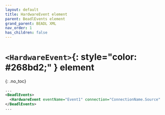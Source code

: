 ```yaml
---
layout: default
title: HardwareEvent element
parent: BeadlEvents element
grand_parent: BEADL XML
nav_order: 1
has_children: false
---
```

# `<HardwareEvent>`{: style="color: #268bd2;" } element
{: .no_toc}


```xml
...
<BeadlEvents>
  <HardwareEvent eventName="Event1" connection="ConnectionName.Source" type="" comment="" />
</BeadlEvents>
...
```